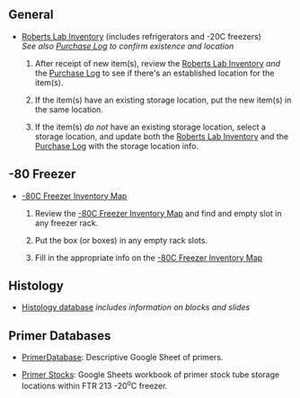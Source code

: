 

## General

- [Roberts Lab Inventory](https://docs.google.com/spreadsheets/d/11RA_mlLB-3m_GySnTTuDazDdOi0bCxJu2VERuX9Qfx8/edit?usp=sharing) (includes refrigerators and -20C freezers)    
_See also [Purchase Log](https://docs.google.com/spreadsheets/d/1DHXiiEzWhh0XHnEMvKz4TX10e69ErOWHv5Jo-ouk6x8/edit#gid=0) to confirm existence and location_
    
    1. After receipt of new item(s), review the [Roberts Lab Inventory](https://docs.google.com/spreadsheets/d/11RA_mlLB-3m_GySnTTuDazDdOi0bCxJu2VERuX9Qfx8/edit?usp=sharing) _and_ the [Purchase Log](https://docs.google.com/spreadsheets/d/1DHXiiEzWhh0XHnEMvKz4TX10e69ErOWHv5Jo-ouk6x8/edit#gid=0) to see if there's an established location for the item(s).

    2. If the item(s) have an existing storage location, put the new item(s) in the same location.

    3. If the item(s) _do not_ have an existing storage location, select a storage location, and update both the [Roberts Lab Inventory](https://docs.google.com/spreadsheets/d/11RA_mlLB-3m_GySnTTuDazDdOi0bCxJu2VERuX9Qfx8/edit?usp=sharing) and the [Purchase Log](https://docs.google.com/spreadsheets/d/1DHXiiEzWhh0XHnEMvKz4TX10e69ErOWHv5Jo-ouk6x8/edit#gid=0) with the storage location info.


## -80 Freezer

- [-80C Freezer Inventory Map](https://docs.google.com/spreadsheets/d/1Qsvz3QTURlPF_hX05BQxjom3484WuMfqQ1ILl9LEljU/edit?usp=sharing)

    1.  Review the [-80C Freezer Inventory Map](https://docs.google.com/spreadsheets/d/1Qsvz3QTURlPF_hX05BQxjom3484WuMfqQ1ILl9LEljU/edit?usp=sharing) and find and empty slot in any freezer rack.

    2. Put the box (or boxes) in any empty rack slots.

    3. Fill in the appropriate info on the [-80C Freezer Inventory Map](https://docs.google.com/spreadsheets/d/1Qsvz3QTURlPF_hX05BQxjom3484WuMfqQ1ILl9LEljU/edit?usp=sharing)


## Histology 

- [Histology database](https://docs.google.com/spreadsheets/d/1BIbDleJPEiKrmx7JwNIPwg2pM-thuZ39upmenldx4pA/edit#gid=0) _includes information on blocks and slides_

## Primer Databases

- [PrimerDatabase](https://docs.google.com/spreadsheets/d/14m2kkFhxcoKWWIGoAD_7VOVsAg9wilME2UcSLqfnqLI/edit?usp=sharing&authkey=CP736rQK): Descriptive Google Sheet of primers.

- [Primer Stocks](https://docs.google.com/spreadsheets/d/1Tu1c9mzJFjL2vN5xwQctRLGQhLRNB0heha5ZQMrNsOA/edit?usp=sharing): Google Sheets workbook of primer stock tube storage locations within FTR 213 -20<sup>o</sup>C freezer.